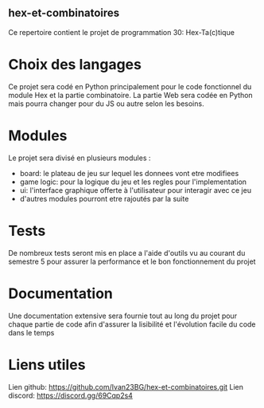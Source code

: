 ## hex-et-combinatoires

Ce repertoire contient le projet de programmation 30: Hex-Ta(c)tique

# Choix des langages

Ce projet sera codé en Python principalement pour le code fonctionnel du module Hex et la partie combinatoire.
La partie Web sera codée en Python mais pourra changer pour du JS ou autre selon les besoins.

# Modules

Le projet sera divisé en plusieurs modules :
  - board: le plateau de jeu sur lequel les donnees vont etre modifiees
  - game logic: pour la logique du jeu et les regles pour l'implementation
  - ui: l'interface graphique offerte à l'utilisateur pour interagir avec ce jeu
  - d'autres modules pourront etre rajoutés par la suite

# Tests

De nombreux tests seront mis en place a l'aide d'outils vu au courant du semestre 5 pour assurer la performance 
et le bon fonctionnement du projet

# Documentation

Une documentation extensive sera fournie tout au long du projet pour chaque partie de code afin d'assurer
la lisibilité et l'évolution facile du code dans le temps

# Liens utiles

Lien github: https://github.com/Ivan23BG/hex-et-combinatoires.git
Lien discord: https://discord.gg/69Cqp2s4
